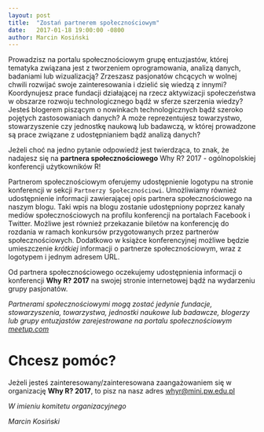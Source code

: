 ```yaml
---
layout: post
title:  "Zostań partnerem społecznościowym"
date:   2017-01-18 19:00:00 -0800
author: Marcin Kosiński
---
```


Prowadzisz na portalu społecznościowym grupę entuzjastów, której tematyka związana jest z tworzeniem oprogramowania, analizą danych, badaniami lub wizualizacją? Zrzeszasz pasjonatów chcących w wolnej chwili rozwijać swoje zainteresowania i dzielić się wiedzą z innymi? Koordynujesz prace fundacji działającej na rzecz aktywizacji społeczeństwa w obszarze rozwoju technologicznego bądź w sferze szerzenia wiedzy? Jesteś blogerem piszącym o nowinkach technologicznych bądź szeroko pojętych zastosowaniach danych? A może reprezentujesz towarzystwo, stowarzyszenie czy jednostkę naukową lub badawczą, w której prowadzone są prace związane z udostępnianiem bądź analizą danych?

Jeżeli choć na jedno pytanie odpowiedź jest twierdząca, to znak, że nadajesz się na **partnera społecznościowego** Why R? 2017 - ogólnopolskiej konferencji użytkowników R!

Partnerom społecznościowym oferujemy udostępnienie logotypu na stronie konferencji w sekcji `Partnerzy Społecznościowi`. Umożliwiamy również udostępnienie informacji zawierającej opis partnera społecznościowego na naszym blogu. Taki wpis na blogu zostanie udostępniony poprzez kanały mediów społecznościowych na profilu konferencji na portalach Facebook i Twitter. Możliwe jest również przekazanie biletów na konferencję do rozdania w ramach konkursów przygotowanych przez partnerów społecznościowych. Dodatkowo w książce konferencyjnej możliwe będzie umieszczenie *krótkiej* informacji o partnerze społecznościowym, wraz z logotypem i jednym adresem URL.

Od partnera społecznościowego oczekujemy udostępnienia informacji o konferencji **Why R? 2017** na swojej stronie internetowej bądź na wydarzeniu grupy pasjonatów.


*Partnerami społecznościowymi mogą zostać jedynie fundacje, stowarzyszenia, towarzystwa, jednostki naukowe lub badawcze, blogerzy lub grupy entuzjastów zarejestrowane na portalu społecznościowym [meetup.com](https://www.meetup.com/)*

# Chcesz pomóc?

Jeżeli jesteś zainteresowany/zainteresowana zaangażowaniem się w organizację **Why R? 2017**, to pisz na nasz adres whyr@mini.pw.edu.pl 


*W imieniu komitetu organizacyjnego*

*Marcin Kosiński*  

